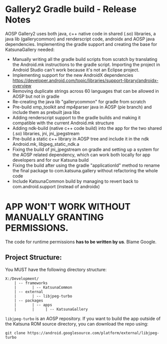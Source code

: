 # Gallery2 Gradle build - Release Notes

AOSP Gallery2 uses both java, c++ native code in shared (.so) libraries, a java lib (gallerycommon) and renderscript code, androidx and AOSP java dependencies. Implementing the gradle support and creating the base for KatsunaGallery needed:

- Manually writing all the gradle build scripts from scratch by translating the Android.mk instructions to the gradle script. Importing the project in Android Studio can't work because it's not an Eclipse project.
- Implementing support for the new AndroidX dependencies https://developer.android.com/topic/libraries/support-library/androidx-overview
- Removing duplicate strings across 60 languages that can be allowed in AOSP but not in gradle
- Re-creating the java lib "gallerycommon" for gradle from scratch
- Pre-build xmp_toolkit and mp4parser java in AOSP (pie branch) and include them as prebuilt java libs
- Adding renderscript support to the gradle builds and making it compatible with the current Android.mk structure
- Adding ndk-build (native c++ code build) into the app for the two shared (.so) libraries, jni, jni_jpegstream
- Pre-build a static c++ library in AOSP tree and include it in the ndk Android.mk, libjpeg_static_ndk.a
- Fixing the build of jni_jpegstream on gradle and setting up a system for the AOSP related dependency, which can work both locally for app developers and for our Katsuna build
- Fixing the build after using the gradle "applicationId" method to rename the final package to com.katsuna.gallery without refactoring the whole code
- Include KatsunaCommon build by managing to revert back to com.android.support (instead of androidx)

# **APP WON'T WORK WITHOUT MANUALLY GRANTING PERMISSIONS.** 
The code for runtime permissions **has to be written by us**. Blame Google.

## Project Structure: 
You MUST have the following directory structure:
```
X:/Development/
    | -- frameworks
    |       | -- KatsunaCommon
    | -- external
    |       | -- libjpeg-turbo   
    | -- packages
    |       | -- apps
    |       |     | -- KatsunaGallery
```

`libjpeg-turbo` is an AOSP repository. If you want to build the app outside of the Katsuna ROM source directory, you can download the repo using:
```
git clone https://android.googlesource.com/platform/external/libjpeg-turbo
```
